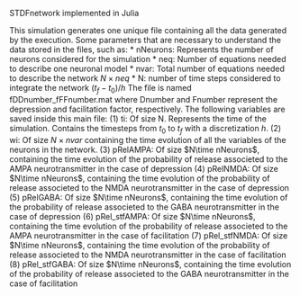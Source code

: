 STDFnetwork implemented in Julia

This simulation generates one unique file containing all the data generated by the execution. Some parameters that are necessary to understand the data stored in the files, such as:
    * nNeurons: Represents the number of neurons considered for the simulation
    * neq: Number of equations needed to describe one neuronal model
    * nvar: Total number of equations needed to describe the network $N\times neq$
    * N: number of time steps considered to integrate the network $(t_f-t_0)/h$
The file is named fDDnumber_fFFnumber.mat where Dnumber and Fnumber represent the depression and facilitation factor, respectively. The following variables are saved inside this main file:
    (1) ti: Of size N. Represents the time of the simulation. Contains the timesteps from $t_0$ to $t_f$ with a discretization $h$.
    (2) wi: Of size $N \times nvar$ containing the time evolution of all the variables of the neurons in the network.
    (3) pRelAMPA: Of size $N\time nNeurons$, containing the time evolution of the probability of release associeted to the AMPA neurotransmitter in the case of depression
    (4) pRelNMDA: Of size $N\time nNeurons$, containing the time evolution of the probability of release associeted to the NMDA neurotransmitter in the case of depression
    (5) pRelGABA: Of size $N\time nNeurons$, containing the time evolution of the probability of release associeted to the GABA neurotransmitter in the case of depression
    (6) pRel_stfAMPA: Of size $N\time nNeurons$, containing the time evolution of the probability of release associeted to the AMPA neurotransmitter in the case of facilitation
    (7) pRel_stfNMDA: Of size $N\time nNeurons$, containing the time evolution of the probability of release associeted to the NMDA neurotransmitter in the case of facilitation
    (8) pRel_stfGABA: Of size $N\time nNeurons$, containing the time evolution of the probability of release associeted to the GABA neurotransmitter in the case of facilitation
